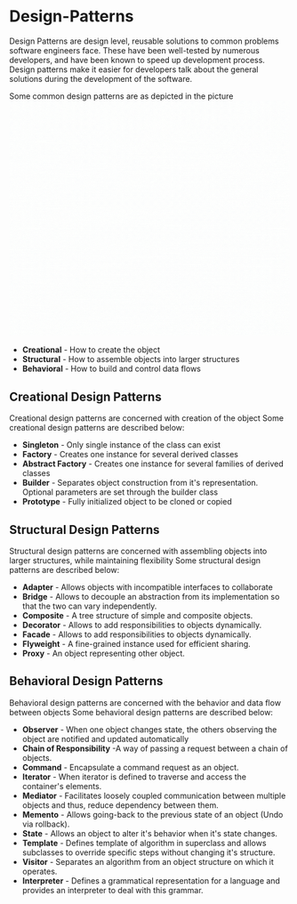 
# Design-Patterns
Design Patterns are design level, reusable solutions to common problems software engineers face.
These have been well-tested by numerous developers, and have been known to speed up development process.
Design patterns make it easier for developers talk about the general solutions during the development of the software.

Some common design patterns are as depicted in the picture
<img src="/assets/types.gif" alt="Design patterns in java"></img>

<ul>
  <li><b>Creational</b> - How to create the object</li>
  <li><b>Structural</b> - How to assemble objects into larger structures</li>
  <li><b>Behavioral</b> - How to build and control data flows </li>
</ul>

## Creational Design Patterns
Creational design patterns are concerned with creation of the object
Some creational design patterns are described below:
<ul>

<li> <b>Singleton</b> - Only single instance of the class can exist</li>
<li> <b>Factory</b> - Creates one instance for several derived classes</li>
<li> <b>Abstract Factory</b> - Creates one instance for several families of derived classes</li>
<li> <b>Builder</b> - Separates object construction from it's representation. Optional parameters are set through the builder class</li>
<li> <b>Prototype</b> - Fully initialized object to be cloned or copied</li>
</ul>

## Structural Design Patterns
Structural design patterns are concerned with assembling objects into larger structures, while maintaining flexibility
Some structural design patterns are described below:
<ul>
<li> <b>Adapter</b> - Allows objects with incompatible interfaces to collaborate</li>
<li> <b>Bridge</b> - Allows to decouple an abstraction from its implementation so that the two can vary independently.</li>
<li> <b>Composite</b> - A tree structure of simple and composite objects.</li>
<li> <b>Decorator</b> - Allows to add responsibilities to objects  dynamically.</li>
<li> <b>Facade</b> - Allows to add responsibilities to objects  dynamically.</li>
<li> <b>Flyweight</b> - A fine-grained instance used for efficient sharing.</li>
<li> <b>Proxy</b> - An object representing other object.</li>
</ul>

## Behavioral Design Patterns
Behavioral design patterns are concerned with the behavior and data flow between objects
Some behavioral design patterns are described below:
<ul>
<li> <b>Observer</b> - When one object changes state, the others observing the object are notified and updated automatically</li>
<li> <b>Chain of Responsibility</b> -A way of passing a request between a chain of objects.</li>
<li> <b>Command</b> - Encapsulate a command request as an object.</li>
<li> <b>Iterator</b> - When iterator is defined to traverse and access the container's elements.</li>
<li> <b>Mediator</b> - Facilitates loosely coupled communication between multiple objects and thus, reduce dependency between them.</li>
<li> <b>Memento</b> - Allows going-back to the previous state of an object (Undo via rollback).</li>
<li> <b>State</b> - Allows an object to alter it's behavior when it's state changes.</li>
<li> <b>Template</b> - Defines template of algorithm in superclass and allows subclasses to override specific steps without changing it's structure.</li>
<li> <b>Visitor</b> - Separates an algorithm from an object structure on which it operates.</li>
<li> <b>Interpreter</b> - Defines a grammatical representation for a language and provides an interpreter to deal with this grammar.</li>
</ul>


</ul>

